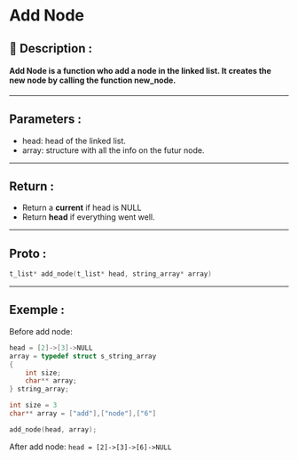 # Add Node

## 📝 Description :
#### Add Node is a function who add a node in the linked list. It creates the new node by calling the function new_node.
---
## Parameters :
- head: head of the linked list.
- array: structure with all the info on the futur node.
---
## Return :
- Return a **current** if head is NULL
- Return **head** if everything went well.
---
## Proto :
```c
t_list* add_node(t_list* head, string_array* array)
```
---
## Exemple : 

Before add node:
```c
head = [2]->[3]->NULL
array = typedef struct s_string_array
{
    int size;
    char** array;
} string_array;

int size = 3
char** array = ["add"],["node"],["6"]
```

```c
add_node(head, array);
```

After add node:
```head = [2]->[3]->[6]->NULL```